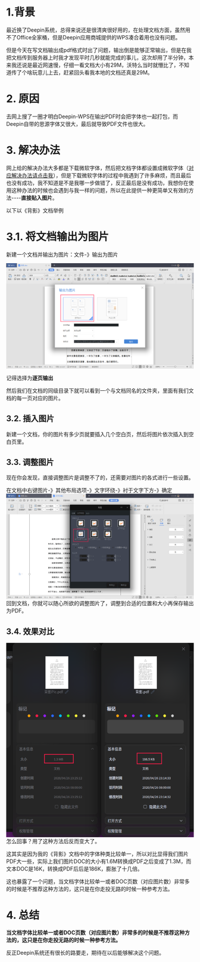 # 1.背景
最近换了Deepin系统，总得来说还是很清爽很好用的，在处理文档方面，虽然用不了Office全家桶，但是Deepin应用商城提供的WPS凑合着用也没有问题。

但是今天在写文档输出成pdf格式时出了问题，输出倒是能够正常输出，但是在我把文档传到服务器上时我才发现平时几秒就能完成的事儿，这次却用了半分钟，本来我还说是最近网速慢，仔细一看文档大小有29M，沃特么当时就懵比了，不知道传了个啥玩意儿上去，赶紧回头看我本地的文档还真是29M。

# 2. 原因

去网上搜了一圈才明白Deepin-WPS在输出PDF时会把字体也一起打包，而Deepin自带的思源字体又很大，最后就导致PDF文件也很大。

# 3. 解决办法
网上给的解决办法大多都是下载微软字体，然后把文档字体都设置成微软字体（[对应解决办法请点击我](https://bbs.deepin.org/forum.php?mod=viewthread&action=printable&tid=173281)），但是下载微软字体的过程中我遇到了许多麻烦，而且最后也没有成功，我不知道是不是我哪一步做错了，反正最后是没有成功，我想你在使用这种办法的时候也会遇到与我一样的问题，所以在此提供一种更简单又有效的方法----**直接贴入图片**。

以下以《背影》文档举例
# 3.1. 将文档输出为图片
新建一个文档并输出为图片：文件-》输出为图片

<img align="center" src="images/OutToImg.png">

记得选择为**逐页输出**

然后我们在文档的同级目录下就可以看到一个与文档同名的文件夹，里面有我们文档的每一页对应的图片。

## 3.2. 插入图片
新建一个文档，你的图片有多少页就要插入几个空白页，然后将图片依次插入到空白页里。
## 3.3. 调整图片
现在你会发现，直接调整图片是调整不了的，还需要对图片的各式进行一些设置。

在文档中右键图片-》其他布局选项-》文字环绕-》衬于文字下方-》确定
<img align="center" src="images/SetPic.png">
回到文档，你就可以随心所欲的调整图片了，调整到合适的位置和大小再保存输出为PDF。

## 3.4. 效果对比
<img align="center" src="images/Compare.png">
怎么回事？用了这种方法后反而变大了。

这其实是因为我的《背影》文档中的字体种类比较单一，所以对比显得我们图片PDF大一些，实际上我们图片DOC的大小有1.6M转换成PDF之后变成了1.3M，而文本DOC是16K，转换成PDF后后是186K，膨胀了十几倍。

这也暴露了一个问题，当文档字体比较单一或者DOC页数（对应图片数）非常多的时候是不推荐这种方法的，这只是在你走投无路的时候一种参考方法。

# 4. 总结

**当文档字体比较单一或者DOC页数（对应图片数）非常多的时候是不推荐这种方法的，这只是在你走投无路的时候一种参考方法。**

反正Deepin系统还有很长的路要走，期待在以后能够解决这个问题。